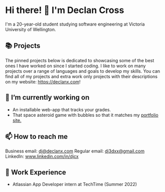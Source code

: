 # Hi there! 👋 I'm Declan Cross
I'm a 20-year-old student studying software engineering at Victoria University of Wellington.

## 📚 Projects
The pinned projects below is dedicated to showcasing some of the best ones I have worked on since I started coding.
I like to work on many projects over a range of languages and goals to develop my skills.
You can find all of my projects and extra work only projects with their descriptions on my website: https://declanx.com!

## 🔭 I’m currently working on
- An installable web-app that tracks your grades.
- That space asteroid game with bubbles so that it matches my [portfolio site.](www.declanx.com)

## 📫 How to reach me
Business email: dj@declanx.com
Regular email: dj3dxx@gmail.com
LinkedIn: www.linkedin.com/in/djcx

## 💼 Work Experience
- Atlassian App Developer intern at TechTime (Summer 2022)




<!--
**DjCrqss/DjCrqss** is a ✨ _special_ ✨ repository because its `README.md` (this file) appears on your GitHub profile.

Here are some ideas to get you started:

- 🔭 I’m currently working on ...
- 🌱 I’m currently learning ...
- 👯 I’m looking to collaborate on ...
- 🤔 I’m looking for help with ...
- 💬 Ask me about ...
- 📫 How to reach me: ...
- 😄 Pronouns: ...
- ⚡ Fun fact: ...
-->
